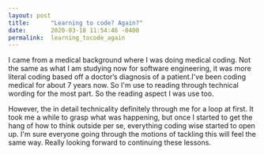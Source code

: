 ```yaml
---
layout: post
title:      "Learning to code? Again?"
date:       2020-03-18 11:54:46 -0400
permalink:  learning_tocode_again
---
```




I came from a medical background where I was doing medical coding.
Not the same as what I am studying now for software engineering, it was more literal coding based off a doctor’s diagnosis of a patient.I've been coding medical for about 7 years now.   So I'm use to reading through technical wording for the most part. So the reading aspect I was use too. 

However, the in detail technicality definitely through me for a loop at first. It took me a while to grasp what was happening, but once I started to get the hang of how to think outside per se, everything coding wise started to open up. I'm sure everyone going through the motions of tackling this will feel the same way. Really looking forward to continuing these lessons. 

